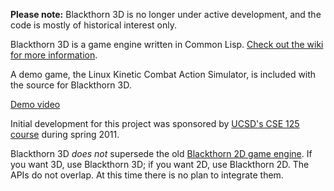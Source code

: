 **Please note:** Blackthorn 3D is no longer under active development,
and the code is mostly of historical interest only.

Blackthorn 3D is a game engine written in Common Lisp.
[Check out the wiki for more information](https://bitbucket.org/elliottslaughter/blackthorn-engine-3d/wiki).

A demo game, the Linux Kinetic Combat Action Simulator, is included
with the source for Blackthorn 3D.

[Demo video](http://www.youtube.com/watch?v=jz1OFjVLvcc)

Initial development for this project was sponsored by
[UCSD's CSE 125 course](http://pisa.ucsd.edu/cse125/)
during spring 2011.

Blackthorn 3D *does not* supersede the old
[Blackthorn 2D game engine](https://bitbucket.org/elliottslaughter/blackthorn-engine). If
you want 3D, use Blackthorn 3D; if you want 2D, use Blackthorn 2D. The
APIs do not overlap. At this time there is no plan to integrate them.
